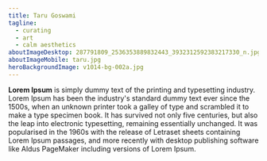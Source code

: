 ```yaml
---
title: Taru Goswami
tagline:
  - curating
  - art
  - calm aesthetics
aboutImageDesktop: 287791809_2536353889832443_3932312592383217330_n.jpg
aboutImageMobile: taru.jpg
heroBackgroundImage: v1014-bg-002a.jpg
---
```

**Lorem Ipsum** is simply dummy text of the printing and typesetting industry. Lorem Ipsum has been the industry's standard dummy text ever since the 1500s, when an unknown printer took a galley of type and scrambled it to make a type specimen book. It has survived not only five centuries, but also the leap into electronic typesetting, remaining essentially unchanged. It was popularised in the 1960s with the release of Letraset sheets containing Lorem Ipsum passages, and more recently with desktop publishing software like Aldus PageMaker including versions of Lorem Ipsum.